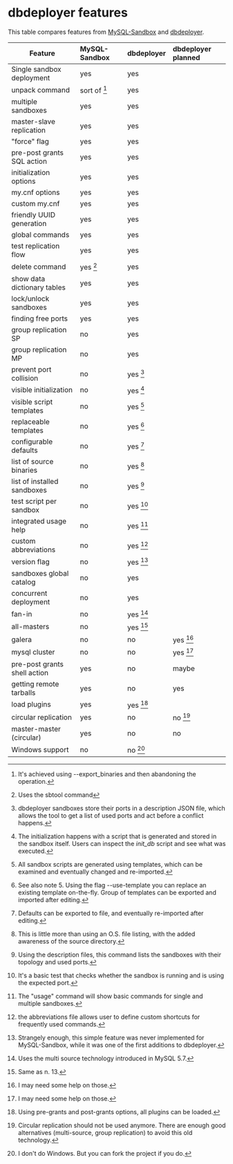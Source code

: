 # dbdeployer features

This table compares features from [MySQL-Sandbox](https://github.com/datacharmer/mysql-sandbox) and [dbdeployer](https://github.com/datacharmer/dbdeployer).

Feature                     | MySQL-Sandbox   | dbdeployer  | dbdeployer planned
--------------------------- | :-------------- | :---------- | :-----------------
Single sandbox deployment   | yes             | yes         |
unpack command              | sort of [^1]    | yes         |
multiple sandboxes          | yes             | yes         |
master-slave replication    | yes             | yes         |
"force" flag                | yes             | yes         |
pre-post grants SQL action  | yes             | yes         |
initialization options      | yes             | yes         |
my.cnf options              | yes             | yes         |
custom my.cnf               | yes             | yes         |
friendly UUID generation    | yes             | yes         |
global commands             | yes             | yes         |
test replication flow       | yes             | yes         |
delete command              | yes [^2]        | yes         |
show data dictionary tables | yes             | yes         |
lock/unlock sandboxes       | yes             | yes         |
finding free ports          | yes             | yes         |
group replication  SP       | no              | yes         |
group replication  MP       | no              | yes         |
prevent port collision      | no              | yes  [^3]   |
visible initialization      | no              | yes  [^4]   |
visible script templates    | no              | yes  [^5]   |
replaceable templates       | no              | yes  [^6]   |
configurable defaults       | no              | yes  [^7]   |
list of source binaries     | no              | yes  [^8]   |
list of installed sandboxes | no              | yes  [^9]   |
test script per sandbox     | no              | yes  [^10]  |
integrated usage help       | no              | yes  [^11]  |
custom abbreviations        | no              | yes  [^12]  |
version flag                | no              | yes  [^13]  |
sandboxes global catalog    | no              | yes         |
concurrent deployment       | no              | yes         |
fan-in                      | no              | yes  [^14]  |
all-masters                 | no              | yes  [^15]  |
galera                      | no              | no          | yes [^16]
mysql cluster               | no              | no          | yes [^16]
pre-post grants shell action| yes             | no          | maybe
getting remote tarballs     | yes             | no          | yes
load plugins                | yes             | yes [^17]   |
circular replication        | yes             | no          | no [^18]
master-master  (circular)   | yes             | no          | no
Windows support             | no              | no [^19]    |

[^1]: It's achieved using --export_binaries and then abandoning the operation.

[^2]: Uses the sbtool command

[^3]: dbdeployer sandboxes store their ports in a description JSON file, which allows the tool to get a list of used ports and act before a conflict happens.

[^4]: The initialization happens with a script that is generated and stored in the sandbox itself. Users can inspect the *init_db* script and see what was executed.

[^5]: All sandbox scripts are generated using templates, which can be examined and eventually changed and re-imported.

[^6]: See also note 5. Using the flag --use-template you can replace an existing template on-the-fly. Group of templates can be exported and imported after editing.

[^7]: Defaults can be exported to file, and eventually re-imported after editing.

[^8]: This is little more than using an O.S. file listing, with the added awareness of the source directory.

[^9]: Using the description files, this command lists the sandboxes with their topology and used ports.

[^10]: It's a basic test that checks whether the sandbox is running and is using the expected port.

[^11]: The "usage" command will show basic commands for single and multiple sandboxes.

[^12]: the abbreviations file allows user to define custom shortcuts for frequently used commands.

[^13]: Strangely enough, this simple feature was never implemented for MySQL-Sandbox, while it was one of the first additions to dbdeployer.

[^14]: Uses the multi source technology introduced in MySQL 5.7.

[^15]: Same as n. 13.

[^16]: I may need some help on those.

[^17]: Using pre-grants and post-grants options, all plugins can be loaded.

[^18]: Circular replication should not be used anymore. There are enough good alternatives (multi-source, group replication) to avoid this old technology.

[^19]: I don't do Windows. But you can fork the project if you do.
